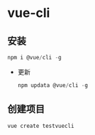 # vue-cli

## 安装
```js
npm i @vue/cli -g
```
- 更新
  ```js
  npm updata @vue/cli -g
  ```

## 创建项目
```js
vue create testvuecli
```